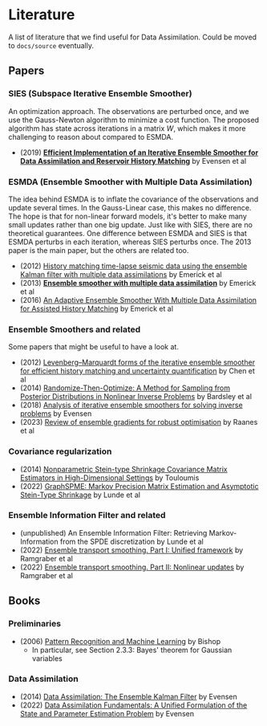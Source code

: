 # Literature

A list of literature that we find useful for Data Assimilation.
Could be moved to `docs/source` eventually.

## Papers

### SIES (Subspace Iterative Ensemble Smoother)

An optimization approach.
The observations are perturbed once, and we use the Gauss-Newton algorithm to minimize a cost function.
The proposed algorithm has state across iterations in a matrix $W$, which makes it more challenging to reason about compared to ESMDA.

- (2019) [**Efficient Implementation of an Iterative Ensemble Smoother for Data Assimilation and Reservoir History Matching**](https://www.frontiersin.org/articles/10.3389/fams.2019.00047/full) by Evensen et al

### ESMDA (Ensemble Smoother with Multiple Data Assimilation)

The idea behind ESMDA is to inflate the covariance of the observations and update several times.
In the Gauss-Linear case, this makes no difference.
The hope is that for non-linear forward models, it's better to make many small updates rather than one big update.
Just like with SIES, there are no theoretical guarantees.
One difference between ESMDA and SIES is that ESMDA perturbs in each iteration, whereas SIES perturbs once.
The 2013 paper is the main paper, but the others are related too.

- (2012) [History matching time-lapse seismic data using the ensemble Kalman filter with multiple data assimilations](https://link.springer.com/article/10.1007/s10596-012-9275-5) by Emerick et al
- (2013) [**Ensemble smoother with multiple data assimilation**](https://www.sciencedirect.com/science/article/abs/pii/S0098300412000994) by Emerick et al
- (2016) [An Adaptive Ensemble Smoother With Multiple Data Assimilation for Assisted History Matching](https://doi.org/10.2118/173214-PA) by Emerick et al

### Ensemble Smoothers and related

Some papers that might be useful to have a look at.

- (2012) [Levenberg–Marquardt forms of the iterative ensemble smoother for efficient history matching and uncertainty quantification](https://link.springer.com/article/10.1007/s10596-013-9351-5) by Chen et al
- (2014) [Randomize-Then-Optimize: A Method for Sampling from Posterior Distributions in Nonlinear Inverse Problems](https://epubs.siam.org/doi/10.1137/140964023) by Bardsley et al
- (2018) [Analysis of iterative ensemble smoothers for solving inverse problems](https://link.springer.com/article/10.1007/s10596-018-9731-y) by Evensen
- (2023) [Review of ensemble gradients for robust optimisation](https://arxiv.org/abs/2304.12136) by Raanes et al

### Covariance regularization

- (2014) [Nonparametric Stein-type Shrinkage Covariance Matrix Estimators in High-Dimensional Settings](https://arxiv.org/abs/1410.4726) by Touloumis
- (2022) [GraphSPME: Markov Precision Matrix Estimation and Asymptotic Stein-Type Shrinkage](https://arxiv.org/abs/2205.07584) by Lunde et al

### Ensemble Information Filter and related

- (unpublished) An Ensemble Information Filter: Retrieving Markov-Information from the SPDE discretization by Lunde et al
- (2022) [Ensemble transport smoothing. Part I: Unified framework](https://arxiv.org/abs/2210.17000) by Ramgraber et al
- (2022) [Ensemble transport smoothing. Part II: Nonlinear updates](https://arxiv.org/abs/2210.17435) by Ramgraber et al

## Books

### Preliminaries

- (2006) [Pattern Recognition and Machine Learning](https://www.amazon.com/Pattern-Recognition-Learning-Information-Statistics/dp/0387310738) by Bishop
    - In particular, see Section 2.3.3: Bayes' theorem for Gaussian variables

### Data Assimilation

- (2014) [Data Assimilation: The Ensemble Kalman Filter](https://www.amazon.com/Data-Assimilation-Ensemble-Kalman-Filter/dp/3642424767/) by Evensen
- (2022) [Data Assimilation Fundamentals: A Unified Formulation of the State and Parameter Estimation Problem](https://www.amazon.com/Data-Assimilation-Fundamentals-Formulation-Environment/dp/3030967085/) by Evensen
